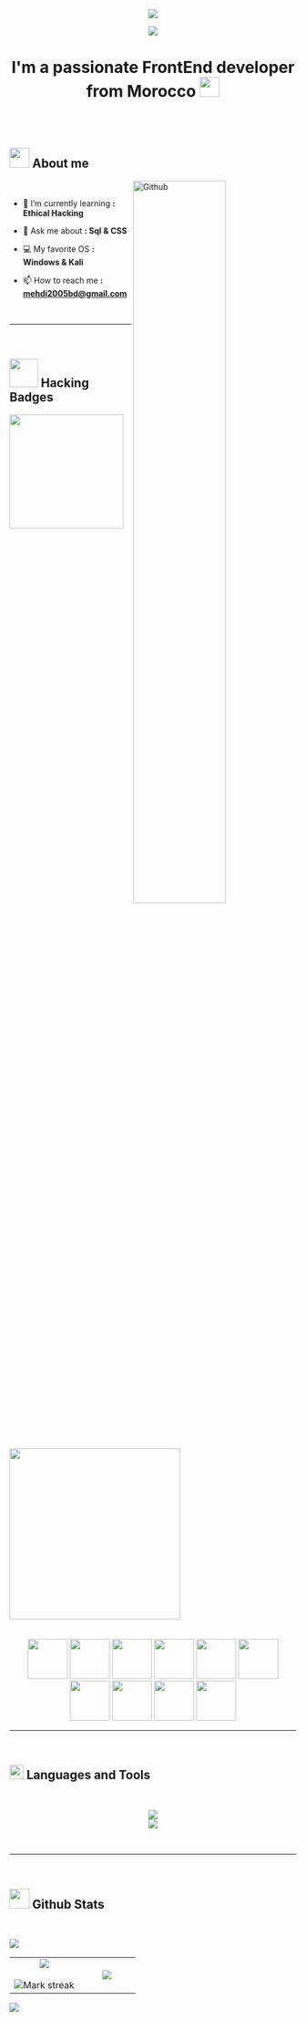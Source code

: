 <p align="center">
  <img src="https://capsule-render.vercel.app/api?type=waving&color=gradient&text=Hello!&height=100&section=header"/>
</p>

<p align="center">
  <a href="https://github.com/DenverCoder1/readme-typing-svg"><img src="https://readme-typing-svg.herokuapp.com?font=Time+New+Roman&color=gradient&size=25&center=true&vCenter=true&width=600&height=100&lines=Hello+World+!+...;Self-taught+Front-End+Developer,;Active+Learner/Researcher,;Love+to+learn+new+stuffs+..&hearts;"></a>
</p>

<h1 align="center">
  I'm a passionate FrontEnd developer from Morocco  <img src="https://github.com/user-attachments/assets/65aa35de-03b4-449b-9e6d-4a6c5dc4d43f" width=35px>
</h1>


<br>
<br>

## <picture><img src = "https://github.com/user-attachments/assets/5e9de0ee-8782-4d1e-bfa0-dd1f20e41a4f" width = 35px></picture> **About me**
<img width="57%" align="right" alt="Github" src="https://raw.githubusercontent.com/onimur/.github/master/.resources/git-header.svg" style="max-width:100%; height:auto;" />
<br>
  


- 🌱 I’m currently learning  **: Ethical Hacking**

- 💬 Ask me about   **: Sql & CSS**
  
- 💻 My favorite OS  **: Windows & Kali**

- 📫 How to reach me   **:  mehdi2005bd@gmail.com**

  <br>



----
<br>
<h2><img src="https://github.com/user-attachments/assets/f757c510-60f3-42ed-8766-cc8fa297ac3e" width ="50"> Hacking Badges</h2>
 <div>
   <a href="https://tryhackme.com/p/mohammedmehdi.bo">
  <img src="https://github.com/user-attachments/assets/15f531d4-f162-4da9-9e9b-f4e0593e86b0" width="200px">
</a>

<a href="https://tryhackme.com/p/mohammedmehdi.bo">
  <img src="https://github.com/user-attachments/assets/0bb7a6d8-176d-483d-b221-9d5542b3788e" width="300px">
</a>
 </div> <br>
  <br>
 <div align="center">
  <img src="https://github.com/user-attachments/assets/784a7947-21bb-4ce9-b940-26186645df2f" width=70px>
  <img src="https://github.com/user-attachments/assets/b9ae0a3e-a6a8-43e3-805c-0bf37fbe6088" width=70px>
  <img src="https://github.com/user-attachments/assets/c3110d5c-6e49-4f14-a3b1-4a6885c6798a" width=70px>
  <img src="https://github.com/user-attachments/assets/4be48bad-08cf-4da3-be6d-22eec0acb5a5" width=70px>
  <img src="https://github.com/user-attachments/assets/6140ea1e-abd0-46a4-b81b-f44a79abee83" width=70px>
  <img src="https://github.com/user-attachments/assets/759c9dfc-f0a1-4e56-964a-ebae04f60311" width=70px>
  <img src="https://github.com/user-attachments/assets/17285c54-dc7a-40a7-943c-c233fa0d8492" width=70px>
  <img src="https://github.com/user-attachments/assets/d3c3c2fb-da2a-44cd-a7df-9beb2554b6df" width=70px>
  <img src="https://github.com/user-attachments/assets/241efb7b-6bca-4d2d-b6da-97cef58f060a" width=70px>
  <img src="https://github.com/user-attachments/assets/60cf9f5c-7dce-486b-9d73-f6cff6f441b5" width=70px>
  </div>
  
---
<br>


## <img src="https://media2.giphy.com/media/QssGEmpkyEOhBCb7e1/giphy.gif?cid=ecf05e47a0n3gi1bfqntqmob8g9aid1oyj2wr3ds3mg700bl&rid=giphy.gif" width ="25"><b> Languages and Tools</b>

<br>
      
<p align="center">
  <a href="https://go-skill-icons.vercel.app/">
   <img  src="https://go-skill-icons.vercel.app/api/icons?i=figma,vscode,datagrip,idea,clion,pycharm,docker,git,github,mysql,sqlserver,oracle,kali,redhat" /><br>
    <img src="https://go-skill-icons.vercel.app/api/icons?i=html,css,bootstrap,tailwind,scss,javascript,nodejs,react,typescript,php,laravel,c,cpp,java,python" />
     
  </a>
</p>    
<br>




-----

<br>


## <img src="https://media.giphy.com/media/iY8CRBdQXODJSCERIr/giphy.gif" width="35"><b> Github Stats </b>
<br>

<img src="https://user-images.githubusercontent.com/73097560/115834477-dbab4500-a447-11eb-908a-139a6edaec5c.gif"><br>
<table align="center">
<tr border="none">
<td width="55%" align="center">
  
  <img  align="center" src="https://github-readme-stats.vercel.app/api?username=mohammedmehdio&theme=gotham&show_icons=true&count_private=true" />
  <br></br>
  <img title="🔥 Get streak stats for your profile at git.io/streak-stats" alt="Mark streak" src="https://github-readme-streak-stats.herokuapp.com/?user=mohammedmehdio&theme=gotham&hide_border=false" /> 
</td>

<td width="50%" align="center">
<img  align="center" src="https://github-readme-stats.anuraghazra1.vercel.app/api/top-langs/?username=mohammedmehdio&theme=gotham&hide_border=false&no-bg=true&no-frame=true&langs_count=10"/>
  
  
  </td>
</tr>
</table>
<img src="https://user-images.githubusercontent.com/73097560/115834477-dbab4500-a447-11eb-908a-139a6edaec5c.gif"><br>
